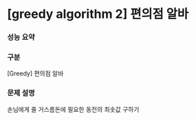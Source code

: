 # [greedy algorithm 2] 편의점 알바

### 성능 요약

### 구분

[Greedy] 편의점 알바

### 문제 설명

손님에게 줄 거스름돈에 필요한 동전의 최솟값 구하기